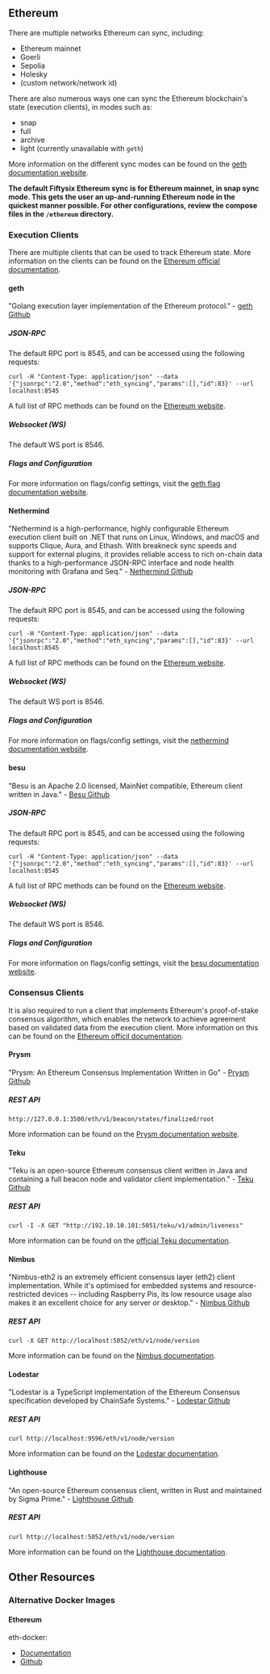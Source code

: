 ## Ethereum

There are multiple networks Ethereum can sync, including:
- Ethereum mainnet
- Goerli
- Sepolia
- Holesky
- (custom network/network id)

There are also numerous ways one can sync the Ethereum blockchain's state (execution clients), in modes such as:
- snap
- full
- archive
- light (currently unavailable with `geth`)

More information on the different sync modes can be found on the [geth documentation website](https://geth.ethereum.org/docs/fundamentals/sync-modes).

**The default Fiftysix Ethereum sync is for Ethereum mainnet, in snap sync mode. This gets the user an up-and-running Ethereum node in the quickest manner possible. For other configurations, review the compose files in the `/ethereum` directory.**

### Execution Clients

There are multiple clients that can be used to track Ethereum state. More information on the clients can be found on the [Ethereum official documentation](https://ethereum.org/en/developers/docs/nodes-and-clients/#execution-clients).

#### geth

"Golang execution layer implementation of the Ethereum protocol." - [geth Github](https://github.com/ethereum/go-ethereum/tree/master)

##### JSON-RPC

The default RPC port is 8545, and can be accessed using the following requests:

```
curl -H "Content-Type: application/json" --data '{"jsonrpc":"2.0","method":"eth_syncing","params":[],"id":83}' --url localhost:8545
```

A full list of RPC methods can be found on the [Ethereum website](https://ethereum.org/en/developers/docs/apis/json-rpc).

##### Websocket (WS)

The default WS port is 8546.

##### Flags and Configuration

For more information on flags/config settings, visit the [geth flag documentation website](https://geth.ethereum.org/docs/fundamentals/command-line-options).

#### Nethermind

"Nethermind is a high-performance, highly configurable Ethereum execution client built on .NET that runs on Linux, Windows, and macOS and supports Clique, Aura, and Ethash. With breakneck sync speeds and support for external plugins, it provides reliable access to rich on-chain data thanks to a high-performance JSON-RPC interface and node health monitoring with Grafana and Seq." - [Nethermind Github](https://github.com/NethermindEth/nethermind)

##### JSON-RPC

The default RPC port is 8545, and can be accessed using the following requests:

```
curl -H "Content-Type: application/json" --data '{"jsonrpc":"2.0","method":"eth_syncing","params":[],"id":83}' --url localhost:8545
```

A full list of RPC methods can be found on the [Ethereum website](https://ethereum.org/en/developers/docs/apis/json-rpc).

##### Websocket (WS)

The default WS port is 8546.

##### Flags and Configuration

For more information on flags/config settings, visit the [nethermind documentation website](https://docs.nethermind.io/fundamentals/configuration).

#### besu

"Besu is an Apache 2.0 licensed, MainNet compatible, Ethereum client written in Java." - [Besu Github](https://github.com/hyperledger/besu)

##### JSON-RPC

The default RPC port is 8545, and can be accessed using the following requests:

```
curl -H "Content-Type: application/json" --data '{"jsonrpc":"2.0","method":"eth_syncing","params":[],"id":83}' --url localhost:8545
```

A full list of RPC methods can be found on the [Ethereum website](https://ethereum.org/en/developers/docs/apis/json-rpc).

##### Websocket (WS)

The default WS port is 8546.

##### Flags and Configuration

For more information on flags/config settings, visit the [besu documentation website](https://besu.hyperledger.org/public-networks/reference/cli/options).

### Consensus Clients

It is also required to run a client that implements Ethereum's proof-of-stake consensus algorithm, which enables the network to achieve agreement based on validated data from the execution client. More information on this can be found on the [Ethereum officil documentation](https://ethereum.org/en/developers/docs/nodes-and-clients/#consensus-clients).

#### Prysm

"Prysm: An Ethereum Consensus Implementation Written in Go" - [Prysm Github](https://github.com/prysmaticlabs/prysm)

##### REST API

```
http://127.0.0.1:3500/eth/v1/beacon/states/finalized/root
```

More information can be found on the [Prysm documentation website](https://docs.prylabs.network/docs/how-prysm-works/ethereum-public-api).

#### Teku

"Teku is an open-source Ethereum consensus client written in Java and containing a full beacon node and validator client implementation." - [Teku Github](https://github.com/Consensys/teku)

##### REST API

```
curl -I -X GET "http://192.10.10.101:5051/teku/v1/admin/liveness"
```

More information can be found on the [official Teku documentation](https://consensys.github.io/teku/).

#### Nimbus

"Nimbus-eth2 is an extremely efficient consensus layer (eth2) client implementation. While it's optimised for embedded systems and resource-restricted devices -- including Raspberry Pis, its low resource usage also makes it an excellent choice for any server or desktop." - [Nimbus Github](https://github.com/status-im/nimbus-eth2)

##### REST API

```
curl -X GET http://localhost:5052/eth/v1/node/version
```

More information can be found on the [Nimbus documentation](https://nimbus.guide/rest-api.html#some-useful-commands).

#### Lodestar

"Lodestar is a TypeScript implementation of the Ethereum Consensus specification developed by ChainSafe Systems." - [Lodestar Github](https://github.com/ChainSafe/lodestar)

##### REST API

```
curl http://localhost:9596/eth/v1/node/version
```

More information can be found on the [Lodestar documentation](https://chainsafe.github.io/lodestar/).

#### Lighthouse

"An open-source Ethereum consensus client, written in Rust and maintained by Sigma Prime." - [Lighthouse Github](https://github.com/sigp/lighthouse)

##### REST API

```
curl http://localhost:5052/eth/v1/node/version
```

More information can be found on the [Lighthouse documentation](https://lighthouse-book.sigmaprime.io/api-bn.html).

## Other Resources

### Alternative Docker Images

#### Ethereum

eth-docker:
- [Documentation](https://eth-docker.net/)
- [Github](https://github.com/eth-educators/eth-docker)

